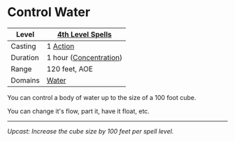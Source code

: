 # Control Water

| Level    | [4th Level Spells](4th%20Level%20Spells.md)                      |
| -------- | ---------------------------------------------------------------- |
| Casting  | 1 [Action](../../../../Game%20Procedures/Action.md)              |
| Duration | 1 hour ([Concentration](../../../Spellcasting/Concentration.md)) |
| Range    | 120 feet, AOE                                                    |
| Domains  | [Water](../../../Spell%20Domains/Water.md)                       |

You can control a body of water up to the size of a 100 foot cube.

You can change it's flow, part it, have it float, etc.

---
*Upcast: Increase the cube size by 100 feet per spell level.*
